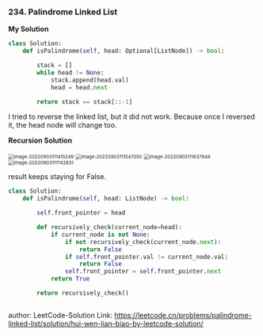 ### 234. Palindrome Linked List

**My Solution**

```python
class Solution:
    def isPalindrome(self, head: Optional[ListNode]) -> bool:

        stack = []
        while head != None:
            stack.append(head.val)
            head = head.next

        return stack == stack[::-1]
```

I tried to reverse the linked list, but it did not work. Because once I reversed it, the head node will change too.

**Recursion Solution**

<img src="C:\Users\86151\AppData\Roaming\Typora\typora-user-images\image-20220903111415249.png" alt="image-20220903111415249" style="zoom:67%;" />

<img src="C:\Users\86151\AppData\Roaming\Typora\typora-user-images\image-20220903111547050.png" alt="image-20220903111547050" style="zoom:67%;" />

<img src="C:\Users\86151\AppData\Roaming\Typora\typora-user-images\image-20220903111637849.png" alt="image-20220903111637849" style="zoom:67%;" />

<img src="C:\Users\86151\AppData\Roaming\Typora\typora-user-images\image-20220903111742831.png" alt="image-20220903111742831" style="zoom:67%;" />

result keeps staying for False.

```python
class Solution:
    def isPalindrome(self, head: ListNode) -> bool:

        self.front_pointer = head

        def recursively_check(current_node=head):
            if current_node is not None:
                if not recursively_check(current_node.next):
                    return False
                if self.front_pointer.val != current_node.val:
                    return False
                self.front_pointer = self.front_pointer.next
            return True

        return recursively_check()



```

author: LeetCode-Solution
Link: https://leetcode.cn/problems/palindrome-linked-list/solution/hui-wen-lian-biao-by-leetcode-solution/